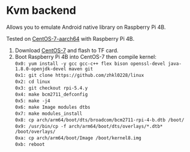 # Kvm backend

Allows you to emulate Android native library on Raspberry Pi 4B.<br>

Tested on [CentOS-7-aarch64](https://mirrors.bfsu.edu.cn/centos-altarch/7.9.2009/isos/aarch64/images/CentOS-Userland-7-aarch64-RaspberryPI-Minimal-4-2009-sda.raw.xz) with Raspberry Pi 4B.<br>

1. Download [CentOS-7](https://mirrors.bfsu.edu.cn/centos-altarch/7.9.2009/isos/aarch64/images/CentOS-Userland-7-aarch64-RaspberryPI-Minimal-4-2009-sda.raw.xz) and flash to TF card.
2. Boot Raspberry Pi 4B into CentOS-7 then compile kernel:<br>
   ` 0x0: yum install -y gcc gcc-c++ flex bison openssl-devel java-1.8.0-openjdk-devel maven git `<br>
   ` 0x1: git clone https://github.com/zhkl0228/linux `<br>
   ` 0x2: cd linux `<br>
   ` 0x3: git checkout rpi-5.4.y `<br>
   ` 0x4: make bcm2711_defconfig `<br>
   ` 0x5: make -j4 `<br>
   ` 0x6: make Image modules dtbs `<br>
   ` 0x7: make modules_install `<br>
   ` 0x8: cp arch/arm64/boot/dts/broadcom/bcm2711-rpi-4-b.dtb /boot/ `<br>
   ` 0x9: /usr/bin/cp -f arch/arm64/boot/dts/overlays/*.dtb* /boot/overlays/ `<br>
   ` 0xa: cp arch/arm64/boot/Image /boot/kernel8.img `<br>
   ` 0xb: reboot `<br>
